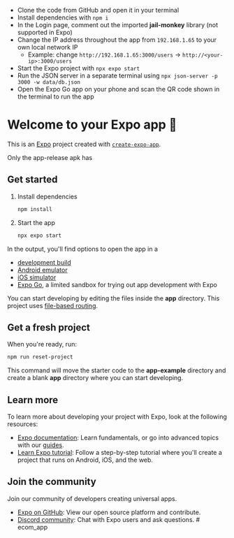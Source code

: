 - Clone the code from GitHub and open it in your terminal
- Install dependencies with `npm i`
- In the Login page, comment out the imported **jail-monkey** library (not supported in Expo)
- Change the IP address throughout the app from `192.168.1.65` to your own local network IP
   - Example: change `http://192.168.1.65:3000/users` → `http://<your-ip>:3000/users`
- Start the Expo project with `npx expo start`
- Run the JSON server in a separate terminal using `npx json-server -p 3000 -w data/db.json`
- Open the Expo Go app on your phone and scan the QR code shown in the terminal to run the app


# Welcome to your Expo app 👋

This is an [Expo](https://expo.dev) project created with [`create-expo-app`](https://www.npmjs.com/package/create-expo-app).



Only the app-release apk has 

## Get started

1. Install dependencies

   ```bash
   npm install
   ```

2. Start the app

   ```bash
   npx expo start
   ```

In the output, you'll find options to open the app in a

- [development build](https://docs.expo.dev/develop/development-builds/introduction/)
- [Android emulator](https://docs.expo.dev/workflow/android-studio-emulator/)
- [iOS simulator](https://docs.expo.dev/workflow/ios-simulator/)
- [Expo Go](https://expo.dev/go), a limited sandbox for trying out app development with Expo

You can start developing by editing the files inside the **app** directory. This project uses [file-based routing](https://docs.expo.dev/router/introduction).

## Get a fresh project

When you're ready, run:

```bash
npm run reset-project
```

This command will move the starter code to the **app-example** directory and create a blank **app** directory where you can start developing.

## Learn more

To learn more about developing your project with Expo, look at the following resources:

- [Expo documentation](https://docs.expo.dev/): Learn fundamentals, or go into advanced topics with our [guides](https://docs.expo.dev/guides).
- [Learn Expo tutorial](https://docs.expo.dev/tutorial/introduction/): Follow a step-by-step tutorial where you'll create a project that runs on Android, iOS, and the web.

## Join the community

Join our community of developers creating universal apps.

- [Expo on GitHub](https://github.com/expo/expo): View our open source platform and contribute.
- [Discord community](https://chat.expo.dev): Chat with Expo users and ask questions.
#   e c o m _ a p p 
 
 